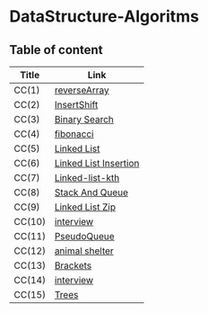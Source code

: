 # DataStructure-Algoritms

## Table of content

| Title | Link |
| ----------- | ----------- |
|CC(1) | [reverseArray](./DataStructure/reverseArray.md) |
|CC(2) | [InsertShift](./DataStructure/insertShift.md)|
|CC(3) |[Binary Search](./DataStructure/BinarySearch.md)
|CC(4)|[fibonacci](./DataStructure/ficonacci.md)|
|CC(5)|[Linked List](./DataStructure/Linked_List/linkedList.md)|
|CC(6)|[Linked List Insertion](./DataStructure/Linked_List/LinkedInserstion.md)|
|CC(7)|[Linked-list-kth](./DataStructure/Linked_List/LinkedListKth.md)|
|CC(8)|[Stack And Queue](./DataStructure/StackAndQueue/StackAndQueue.md)|
|CC(9)|[Linked List Zip](./DataStructure/Linked_List/LinkedLZip.md)|
|CC(10)| [interview](./cc10.md)|
|CC(11)|[PseudoQueue](./DataStructure/StackAndQueue/pseudoQueue.md)|
|CC(12)|[animal shelter](./DataStructure/StackAndQueue/CC12.md)|
|CC(13)|[Brackets](./DataStructure/StackAndQueue/CC13.md)|
|CC(14)|[interview](./CC14.md)|
|CC(15)|[Trees](./DataStructure/Trees/Tree.md)|


